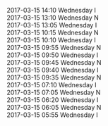 2017-03-15 14:10 Wednesday  I  
2017-03-15 13:10 Wednesday  N  
2017-03-15 13:05 Wednesday  I  
2017-03-15 10:15 Wednesday  N  
2017-03-15 10:10 Wednesday  I  
2017-03-15 09:55 Wednesday  N  
2017-03-15 09:50 Wednesday  I  
2017-03-15 09:45 Wednesday  N  
2017-03-15 09:40 Wednesday  I  
2017-03-15 09:35 Wednesday  N  
2017-03-15 07:10 Wednesday  I  
2017-03-15 07:05 Wednesday  N  
2017-03-15 06:20 Wednesday  I  
2017-03-15 06:05 Wednesday  N  
2017-03-15 05:55 Wednesday  I  
